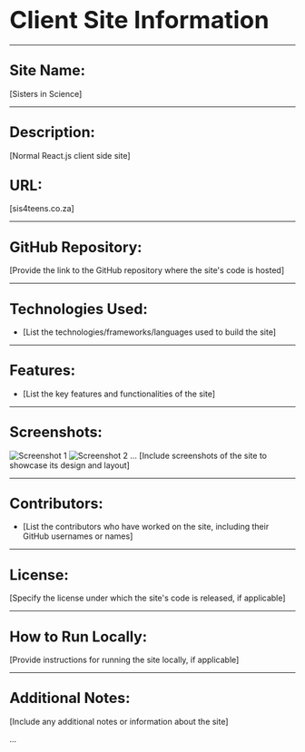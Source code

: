 # <span style="font-size: 1.5em;">Client Site Information</span>

---

## <span style="font-size: 1.2em;">Site Name:</span>
[Sisters in Science]

---

## <span style="font-size: 1.2em;">Description:</span>
[Normal React.js client side site]

## <span style="font-size: 1.2em;">URL:</span>
[sis4teens.co.za]

---

## <span style="font-size: 1.2em;">GitHub Repository:</span>
[Provide the link to the GitHub repository where the site's code is hosted]

---

## <span style="font-size: 1.2em;">Technologies Used:</span>
- [List the technologies/frameworks/languages used to build the site]

---

## <span style="font-size: 1.2em;">Features:</span>
- [List the key features and functionalities of the site]

---

## <span style="font-size: 1.2em;">Screenshots:</span>
![Screenshot 1](link_to_screenshot_1)
![Screenshot 2](link_to_screenshot_2)
...
[Include screenshots of the site to showcase its design and layout]

---

## <span style="font-size: 1.2em;">Contributors:</span>
- [List the contributors who have worked on the site, including their GitHub usernames or names]

---

## <span style="font-size: 1.2em;">License:</span>
[Specify the license under which the site's code is released, if applicable]

---

## <span style="font-size: 1.2em;">How to Run Locally:</span>
[Provide instructions for running the site locally, if applicable]

---

## <span style="font-size: 1.2em;">Additional Notes:</span>
[Include any additional notes or information about the site]

...

